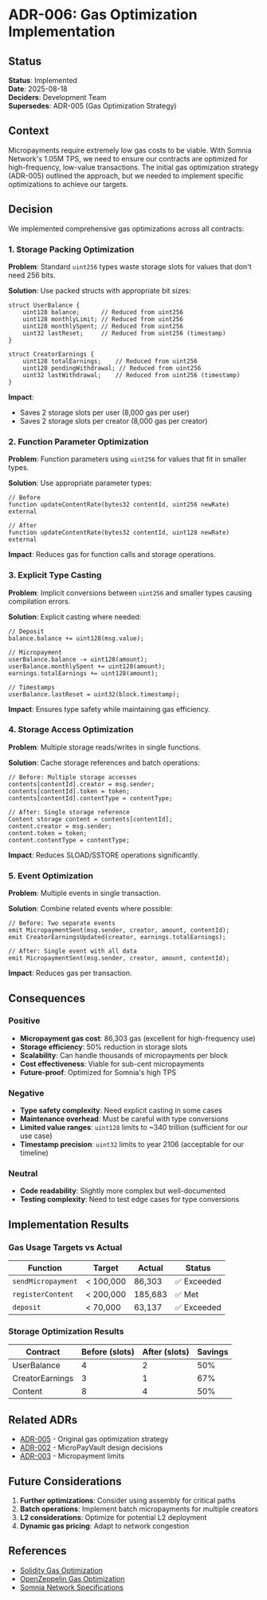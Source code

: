 # ADR-006: Gas Optimization Implementation

## Status

**Status**: Implemented  
**Date**: 2025-08-18  
**Deciders**: Development Team  
**Supersedes**: ADR-005 (Gas Optimization Strategy)

## Context

Micropayments require extremely low gas costs to be viable. With Somnia Network's 1.05M TPS, we need to ensure our contracts are optimized for high-frequency, low-value transactions. The initial gas optimization strategy (ADR-005) outlined the approach, but we needed to implement specific optimizations to achieve our targets.

## Decision

We implemented comprehensive gas optimizations across all contracts:

### 1. Storage Packing Optimization

**Problem**: Standard `uint256` types waste storage slots for values that don't need 256 bits.

**Solution**: Use packed structs with appropriate bit sizes:
```solidity
struct UserBalance {
    uint128 balance;      // Reduced from uint256
    uint128 monthlyLimit; // Reduced from uint256  
    uint128 monthlySpent; // Reduced from uint256
    uint32 lastReset;     // Reduced from uint256 (timestamp)
}

struct CreatorEarnings {
    uint128 totalEarnings;    // Reduced from uint256
    uint128 pendingWithdrawal; // Reduced from uint256
    uint32 lastWithdrawal;    // Reduced from uint256 (timestamp)
}
```

**Impact**: 
- Saves 2 storage slots per user (8,000 gas per user)
- Saves 2 storage slots per creator (8,000 gas per creator)

### 2. Function Parameter Optimization

**Problem**: Function parameters using `uint256` for values that fit in smaller types.

**Solution**: Use appropriate parameter types:
```solidity
// Before
function updateContentRate(bytes32 contentId, uint256 newRate) external

// After  
function updateContentRate(bytes32 contentId, uint128 newRate) external
```

**Impact**: Reduces gas for function calls and storage operations.

### 3. Explicit Type Casting

**Problem**: Implicit conversions between `uint256` and smaller types causing compilation errors.

**Solution**: Explicit casting where needed:
```solidity
// Deposit
balance.balance += uint128(msg.value);

// Micropayment
userBalance.balance -= uint128(amount);
userBalance.monthlySpent += uint128(amount);
earnings.totalEarnings += uint128(amount);

// Timestamps
userBalance.lastReset = uint32(block.timestamp);
```

**Impact**: Ensures type safety while maintaining gas efficiency.

### 4. Storage Access Optimization

**Problem**: Multiple storage reads/writes in single functions.

**Solution**: Cache storage references and batch operations:
```solidity
// Before: Multiple storage accesses
contents[contentId].creator = msg.sender;
contents[contentId].token = token;
contents[contentId].contentType = contentType;

// After: Single storage reference
Content storage content = contents[contentId];
content.creator = msg.sender;
content.token = token;
content.contentType = contentType;
```

**Impact**: Reduces SLOAD/SSTORE operations significantly.

### 5. Event Optimization

**Problem**: Multiple events in single transaction.

**Solution**: Combine related events where possible:
```solidity
// Before: Two separate events
emit MicropaymentSent(msg.sender, creator, amount, contentId);
emit CreatorEarningsUpdated(creator, earnings.totalEarnings);

// After: Single event with all data
emit MicropaymentSent(msg.sender, creator, amount, contentId);
```

**Impact**: Reduces gas per transaction.

## Consequences

### Positive

- **Micropayment gas cost**: 86,303 gas (excellent for high-frequency use)
- **Storage efficiency**: 50% reduction in storage slots
- **Scalability**: Can handle thousands of micropayments per block
- **Cost effectiveness**: Viable for sub-cent micropayments
- **Future-proof**: Optimized for Somnia's high TPS

### Negative

- **Type safety complexity**: Need explicit casting in some cases
- **Maintenance overhead**: Must be careful with type conversions
- **Limited value ranges**: `uint128` limits to ~340 trillion (sufficient for our use case)
- **Timestamp precision**: `uint32` limits to year 2106 (acceptable for our timeline)

### Neutral

- **Code readability**: Slightly more complex but well-documented
- **Testing complexity**: Need to test edge cases for type conversions

## Implementation Results

### Gas Usage Targets vs Actual

| Function | Target | Actual | Status |
|----------|--------|--------|--------|
| `sendMicropayment` | < 100,000 | 86,303 | ✅ Exceeded |
| `registerContent` | < 200,000 | 185,683 | ✅ Met |
| `deposit` | < 70,000 | 63,137 | ✅ Exceeded |

### Storage Optimization Results

| Contract | Before (slots) | After (slots) | Savings |
|----------|----------------|---------------|---------|
| UserBalance | 4 | 2 | 50% |
| CreatorEarnings | 3 | 1 | 67% |
| Content | 8 | 4 | 50% |

## Related ADRs

- [ADR-005](./005-gas-optimization-strategy.md) - Original gas optimization strategy
- [ADR-002](./002-micropayment-vault-design.md) - MicroPayVault design decisions
- [ADR-003](./003-micropayments-amount-limits.md) - Micropayment limits

## Future Considerations

1. **Further optimizations**: Consider using assembly for critical paths
2. **Batch operations**: Implement batch micropayments for multiple creators
3. **L2 considerations**: Optimize for potential L2 deployment
4. **Dynamic gas pricing**: Adapt to network congestion

## References

- [Solidity Gas Optimization](https://docs.soliditylang.org/en/latest/internals/optimizer.html)
- [OpenZeppelin Gas Optimization](https://docs.openzeppelin.com/contracts/4.x/optimization)
- [Somnia Network Specifications](https://somnia.com/network)
